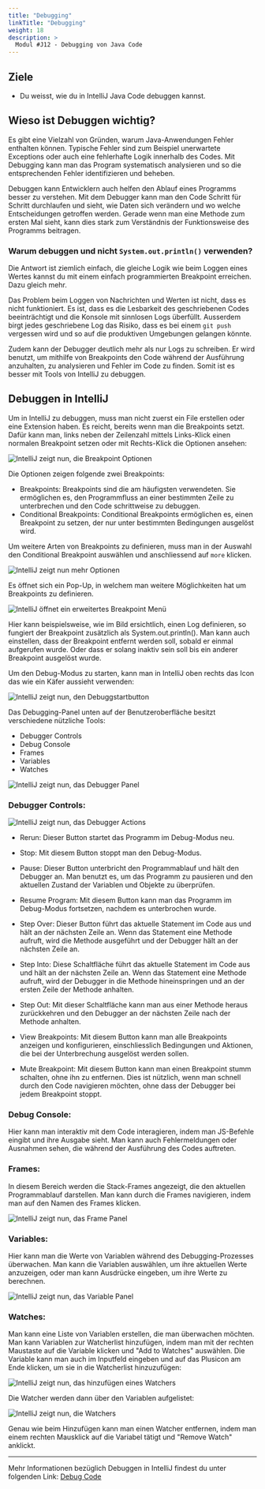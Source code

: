```yaml
---
title: "Debugging"
linkTitle: "Debugging"
weight: 18
description: >
  Modul #J12 - Debugging von Java Code
---
```


## Ziele
* Du weisst, wie du in IntelliJ Java Code debuggen kannst.

## Wieso ist Debuggen wichtig?
Es gibt eine Vielzahl von Gründen, warum Java-Anwendungen Fehler enthalten können. Typische Fehler sind zum Beispiel unerwartete Exceptions oder auch eine fehlerhafte Logik innerhalb des Codes. Mit Debugging kann man das Program systematisch analysieren und so die entsprechenden Fehler identifizieren und beheben.


Debuggen kann Entwicklern auch helfen den Ablauf eines Programms besser zu verstehen. Mit dem Debugger kann man den Code Schritt für Schritt durchlaufen und sieht, wie Daten sich verändern und wo welche Entscheidungen getroffen werden. Gerade wenn man eine Methode zum ersten Mal sieht, kann dies stark zum Verständnis der Funktionsweise des Programms beitragen.

### Warum debuggen und nicht `System.out.println()` verwenden?
Die Antwort ist ziemlich einfach, die gleiche Logik wie beim Loggen eines Wertes kannst du mit einem einfach programmierten Breakpoint erreichen. Dazu gleich mehr.

Das Problem beim Loggen von Nachrichten und Werten ist nicht, dass es nicht funktioniert. Es ist, dass es die Lesbarkeit des geschriebenen Codes beeinträchtigt und die Konsole mit sinnlosen Logs überfüllt. Ausserdem birgt jedes geschriebene Log das Risiko, dass es bei einem `git push` vergessen wird und so auf die produktiven Umgebungen gelangen könnte.


Zudem kann der Debugger deutlich mehr als nur Logs zu schreiben. Er wird benutzt, um mithilfe von Breakpoints den Code während der Ausführung anzuhalten, zu analysieren und Fehler im Code zu finden.
Somit ist es besser mit Tools von IntelliJ zu debuggen.

## Debuggen in IntelliJ
Um in IntelliJ zu debuggen, muss man nicht zuerst ein File erstellen oder eine Extension haben. Es reicht, bereits wenn man die Breakpoints setzt. 
Dafür kann man, links neben der Zeilenzahl mittels Links-Klick einen normalen Breakpoint setzen oder mit Rechts-Klick die Optionen ansehen:

![IntelliJ zeigt nun, die Breakpoint Optionen](../debugging/debugging-options-intelliJ.png "Breakpoint Optionen IntelliJ")

Die Optionen zeigen folgende zwei Breakpoints:
* Breakpoints: Breakpoints sind die am häufigsten verwendeten. Sie ermöglichen es, den Programmfluss an einer bestimmten Zeile zu unterbrechen und den Code schrittweise zu debuggen.
* Conditional Breakpoints: Conditional Breakpoints ermöglichen es, einen Breakpoint zu setzen, der nur unter bestimmten Bedingungen ausgelöst wird.

Um weitere Arten von Breakpoints zu definieren, muss man in der Auswahl den Conditional Breakpoint auswählen und anschliessend auf `more` klicken.

![IntelliJ zeigt nun mehr Optionen](../debugging/debugging-breakpoint-more-options.png "Conditional Breakpoint Optionen VS Code")

Es öffnet sich ein Pop-Up, in welchem man weitere Möglichkeiten hat um Breakpoints zu definieren.


![IntelliJ öffnet ein erweitertes Breakpoint Menü](../debugging/debugging-log-breakpoint.png "Conditional Breakpoint Optionen VS Code")


Hier kann beispielsweise, wie im Bild ersichtlich, einen Log definieren, so fungiert der Breakpoint zusätzlich als System.out.println(). Man kann auch einstellen, dass der Breakpoint entfernt werden soll, sobald er einmal aufgerufen wurde. Oder dass er solang inaktiv sein soll bis ein anderer Breakpoint ausgelöst wurde.

Um den Debug-Modus zu starten, kann man in IntelliJ oben rechts das Icon das wie ein Käfer aussieht verwenden:

![IntelliJ zeigt nun, den Debuggstartbutton](../debugging/debugging-starten-intelliJ.png "Startbutton zum Debuggen in IntelliJ")

Das Debugging-Panel unten auf der Benutzeroberfläche besitzt verschiedene nützliche Tools:
* Debugger Controls
* Debug Console
* Frames
* Variables
* Watches

![IntelliJ zeigt nun, das Debugger Panel](../debugging/debugging-panel-intelliJ.png "Debugger Panel in IntelliJ")

### Debugger Controls:
![IntelliJ zeigt nun, das Debugger Actions](../debugging/debugging-actions-intelliJ.png "Debugger Actions in IntelliJ")

* Rerun:
  Dieser Button startet das Programm im Debug-Modus neu.

* Stop:
  Mit diesem Button stoppt man den Debug-Modus.

* Pause:
  Dieser Button unterbricht den Programmablauf und hält den Debugger an. Man benutzt es, um das Programm zu pausieren und den aktuellen Zustand der Variablen und Objekte zu überprüfen.

* Resume Program:
  Mit diesem Button kann man das Programm im Debug-Modus fortsetzen, nachdem es unterbrochen wurde.

* Step Over:
  Dieser Button führt das aktuelle Statement im Code aus und hält an der nächsten Zeile an. Wenn das Statement eine Methode aufruft, wird die Methode ausgeführt und der Debugger hält an der nächsten Zeile an.

* Step Into:
  Diese Schaltfläche führt das aktuelle Statement im Code aus und hält an der nächsten Zeile an. Wenn das Statement eine Methode aufruft, wird der Debugger in die Methode hineinspringen und an der ersten Zeile der Methode anhalten.

* Step Out:
  Mit dieser Schaltfläche kann man aus einer Methode heraus zurückkehren und den Debugger an der nächsten Zeile nach der Methode anhalten.

* View Breakpoints:
  Mit diesem Button kann man alle Breakpoints anzeigen und konfigurieren, einschliesslich Bedingungen und Aktionen, die bei der Unterbrechung ausgelöst werden sollen.

* Mute Breakpoint:
  Mit diesem Button kann man einen Breakpoint stumm schalten, ohne ihn zu entfernen. Dies ist nützlich, wenn man schnell durch den Code navigieren möchten, ohne dass der Debugger bei jedem Breakpoint stoppt.

### Debug Console:
Hier kann man interaktiv mit dem Code interagieren, indem man JS-Befehle eingibt und ihre Ausgabe sieht. Man kann auch Fehlermeldungen oder Ausnahmen sehen, die während der Ausführung des Codes auftreten.

### Frames:
In diesem Bereich werden die Stack-Frames angezeigt, die den aktuellen Programmablauf darstellen. Man kann durch die Frames navigieren, indem man auf den Namen des Frames klicken.

![IntelliJ zeigt nun, das Frame Panel](../debugging/debugging-frames-panel-intelliJ.png "Frame Panel in IntelliJ")


### Variables:
Hier kann man die Werte von Variablen während des Debugging-Prozesses überwachen. Man kann die Variablen auswählen, um ihre aktuellen Werte anzuzeigen, oder man kann Ausdrücke eingeben, um ihre Werte zu berechnen.

![IntelliJ zeigt nun, das Variable Panel](../debugging/debugging-variables-panel-intelliJ.png "Variable Panel in IntelliJ")


### Watches:
Man kann eine Liste von Variablen erstellen, die man überwachen möchten. Man kann Variablen zur Watcherlist hinzufügen, indem man mit der rechten Maustaste auf die Variable klicken und "Add to Watches" auswählen.
Die Variable kann man auch im Inputfeld eingeben und auf das Plusicon am Ende klicken, um sie in die Watcherlist hinzuzufügen:

![IntelliJ zeigt nun, das hinzufügen eines Watchers](../debugging/debugging-add-watcher-intelliJ.png "Watcher hinzufügen in IntelliJ")

Die Watcher werden dann über den Variablen aufgelistet:

![IntelliJ zeigt nun, die Watchers](../debugging/debugging-watchers-intelliJ.png "Watchers in IntelliJ")

Genau wie beim Hinzufügen kann man einen Watcher entfernen, indem man einem rechten Mausklick auf die Variabel tätigt und "Remove Watch" anklickt.

---
Mehr Informationen bezüglich Debuggen in IntelliJ findest du unter folgenden Link:
[Debug Code](https://www.jetbrains.com/help/idea/debugging-code.html)